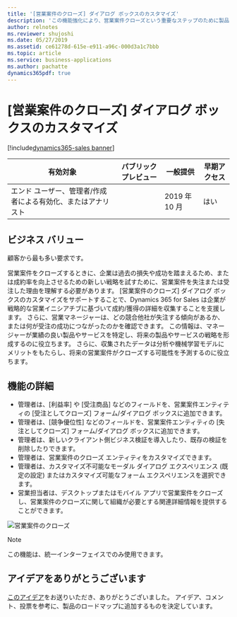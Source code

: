 ```yaml
---
title: '[営業案件のクローズ] ダイアログ ボックスのカスタマイズ'
description: 'この機能強化により、営業案件クローズという重要なステップのために製品をさらにカスタマイズすることができます。 [営業案件のクローズ] ダイアログ ボックスは、組織固有のビジネス ニーズに基づいてカスタマイズできます。'
author: relnotes
ms.reviewer: shujoshi
ms.date: 05/27/2019
ms.assetid: ce61278d-615e-e911-a96c-000d3a1c7bbb
ms.topic: article
ms.service: business-applications
ms.author: pachatte
dynamics365pdf: true
---
```

# <a name="customization-of-opportunity-close-dialog-box"></a>[営業案件のクローズ] ダイアログ ボックスのカスタマイズ
[!include[dynamics365-sales banner](../includes/dynamics365-sales.md)]

| 有効対象    |  パブリック プレビュー | 一般提供 | 早期アクセス |
| ---------- | ---------- |---------- |---------- |
|エンド ユーザー、管理者/作成者による有効化、またはアナリスト|| 2019 年 10 月|はい |


## <a name="business-value"></a>ビジネス バリュー
<!-- bv start -->
顧客から最も多い要求です。 

営業案件をクローズするときに、企業は過去の損失や成功を踏まえるため、または成約率を向上させるための新しい戦略を試すために、営業案件を失注または受注した理由を理解する必要があります。 [営業案件のクローズ] ダイアログ ボックスのカスタマイズをサポートすることで、Dynamics 365 for Sales は企業が戦略的な営業イニシアチブに基づいて成約/獲得の詳細を収集することを支援します。 さらに、営業マネージャーは、どの競合他社が失注する傾向があるか、または何が受注の成功につながったのかを確認できます。 この情報は、マネージャーが業績の良い製品やサービスを特定し、将来の製品やサービスの戦略を形成するのに役立ちます。 さらに、収集されたデータは分析や機械学習モデルにメリットをもたらし、将来の営業案件がクローズする可能性を予測するのに役立ちます。  
<!-- bv end -->



## <a name="feature-details"></a>機能の詳細
<!--feature detail start -->
- 管理者は、[利益率] や [受注商品] などのフィールドを、営業案件エンティティの [受注としてクローズ] フォーム/ダイアログ ボックスに追加できます。 
- 管理者は、[競争優位性] などのフィールドを、営業案件エンティティの [失注としてクローズ] フォーム/ダイアログ ボックスに追加できます。 
- 管理者は、新しいクライアント側ビジネス検証を導入したり、既存の検証を削除したりできます。 
- 管理者は、営業案件のクローズ エンティティをカスタマイズできます。 
- 管理者は、カスタマイズ不可能なモーダル ダイアログ エクスペリエンス (既定の設定) またはカスタマイズ可能なフォーム エクスペリエンスを選択できます。 
- 営業担当者は、デスクトップまたはモバイル アプリで営業案件をクローズし、営業案件のクローズに関して組織が必要とする関連詳細情報を提供することができます。 

<!--feature detail end -->

![営業案件のクローズ](media/opportunity-close.jpg "営業案件のクローズ")
<!-- Picture 1 -->


> [!NOTE]
> この機能は、統一インターフェイスでのみ使用できます。

## <a name="thank-you-for-your-idea"></a>アイデアをありがとうございます
[このアイデア](https://experience.dynamics.com/ideas/idea/?ideaid=4792dfee-121a-e611-80e2-c4346badc228)をお送りいただき、ありがとうございました。 アイデア、コメント、投票を参考に、製品のロードマップに追加するものを決定しています。
